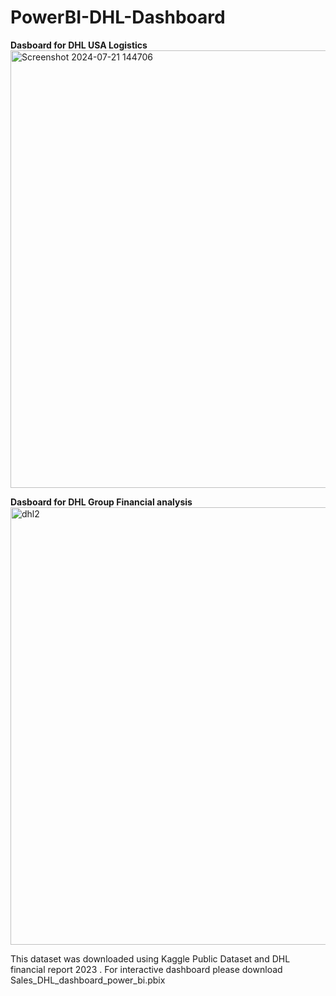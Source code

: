 # PowerBI-DHL-Dashboard
**Dasboard for DHL USA Logistics**
<img width="700" alt="Screenshot 2024-07-21 144706" src="https://github.com/user-attachments/assets/19e7ed60-fce0-445a-9ef2-b8706059015a">

**Dasboard for DHL Group Financial analysis**
<img width="700" alt="dhl2" src="https://github.com/user-attachments/assets/36dcf1c1-0883-4b61-ba7f-943174d764e7">

This dataset was downloaded using Kaggle Public Dataset and DHL financial report 2023 .
For interactive dashboard please download Sales_DHL_dashboard_power_bi.pbix
